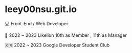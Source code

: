 # leey00nsu.git.io
💻 Front-End / Web Developer
 
🦁 2022 ~ 2023 Likelion 10th as Member , 11th as Manager

🇰🇷 2022 ~ 2023 Google Developer Student Club
 
